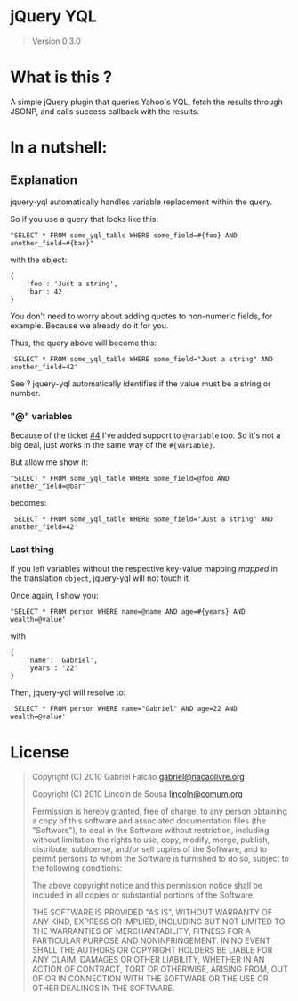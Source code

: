 # jQuery YQL
> Version 0.3.0

# What is this ?

A simple jQuery plugin that queries Yahoo's YQL, fetch the results
through JSONP, and calls success callback with the results.

# In a nutshell:
  <script type="text/javascript" src="jquery.yql.js"></script>
  <script type="text/javascript">
    $(function(){
      $.yql(
        "SELECT * FROM github.repo WHERE id=#{username} AND repo=@repository",
        {
          username: "gabrielfalcao",
          repository: "jquery-yql"
        },
        function (data) {
            if (data.results.repository["open-issues"].content > 0) {
                alert("Hey dude, you should check out your new issues!");
            }
        }
      );
     });
  </script>

## Explanation

jquery-yql automatically handles variable replacement within the query.

So if you use a query that looks like this:

    "SELECT * FROM some_yql_table WHERE some_field=#{foo} AND another_field=#{bar}"

with the object:

    {
        'foo': 'Just a string',
        'bar': 42
    }

You don't need to worry about adding quotes to non-numeric fields, for
example. Because we already do it for you.

Thus, the query above will become this:

    'SELECT * FROM some_yql_table WHERE some_field="Just a string" AND another_field=42'

See ? jquery-yql automatically identifies if the value must be a string or number.

### "@" variables

Because of the ticket [#4](https://github.com/gabrielfalcao/jquery-yql/issues#issue/4) I've added support to `@variable` too.
So it's not a big deal, just works in the same way of the `#{variable}`.

But allow me show it:

    "SELECT * FROM some_yql_table WHERE some_field=@foo AND another_field=@bar"

becomes:

    'SELECT * FROM some_yql_table WHERE some_field="Just a string" AND another_field=42'

### Last thing

If you left variables without the respective key-value mapping
*mapped* in the translation `object`, jquery-yql will not touch it.


Once again, I show you:

    "SELECT * FROM person WHERE name=@name AND age=#{years} AND wealth=@value'

with

    {
        'name': 'Gabriel',
        'years': '22'
    }

Then, jquery-yql will resolve to:

    'SELECT * FROM person WHERE name="Gabriel" AND age=22 AND wealth=@value'


# License

> Copyright (C) 2010  Gabriel Falcão <gabriel@nacaolivre.org>
>
> Copyright (C) 2010  Lincoln de Sousa <lincoln@comum.org>
>
> Permission is hereby granted, free of charge, to any person
> obtaining a copy of this software and associated documentation
> files (the "Software"), to deal in the Software without
> restriction, including without limitation the rights to use,
> copy, modify, merge, publish, distribute, sublicense, and/or sell
> copies of the Software, and to permit persons to whom the
> Software is furnished to do so, subject to the following
> conditions:
>
> The above copyright notice and this permission notice shall be
> included in all copies or substantial portions of the Software.
>
> THE SOFTWARE IS PROVIDED "AS IS", WITHOUT WARRANTY OF ANY KIND,
> EXPRESS OR IMPLIED, INCLUDING BUT NOT LIMITED TO THE WARRANTIES
> OF MERCHANTABILITY, FITNESS FOR A PARTICULAR PURPOSE AND
> NONINFRINGEMENT. IN NO EVENT SHALL THE AUTHORS OR COPYRIGHT
> HOLDERS BE LIABLE FOR ANY CLAIM, DAMAGES OR OTHER LIABILITY,
> WHETHER IN AN ACTION OF CONTRACT, TORT OR OTHERWISE, ARISING
> FROM, OUT OF OR IN CONNECTION WITH THE SOFTWARE OR THE USE OR
> OTHER DEALINGS IN THE SOFTWARE.
